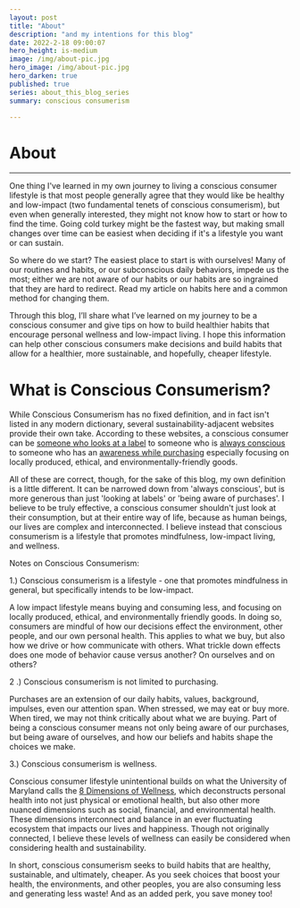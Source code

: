 ```yaml
---
layout: post
title: "About"
description: "and my intentions for this blog"
date: 2022-2-18 09:00:07
hero_height: is-medium
image: /img/about-pic.jpg
hero_image: /img/about-pic.jpg
hero_darken: true
published: true
series: about_this_blog_series
summary: conscious consumerism

---
```




# About

------

One thing I've learned in my own journey to living a conscious consumer lifestyle is that most people generally agree that they would like be healthy and low-impact (two fundamental tenets of conscious consumerism), but even when generally interested, they might not know how to start or how to find the time. Going cold turkey might be the fastest way, but making small changes over time can be easiest when deciding if it's a lifestyle you want or can sustain. 

So where do we start? The easiest place to start is with ourselves! Many of our routines and habits, or our subconscious daily behaviors, impede us the most; either we are not aware of our habits or our habits are so ingrained that they are hard to redirect. Read my article on habits here and a common method for changing them.

Through this blog, I’ll share what I’ve learned on my journey to be a conscious consumer and give tips on how to build healthier habits that encourage personal wellness and low-impact living. I hope this information can help other conscious consumers make decisions and build habits that allow for a healthier, more sustainable, and hopefully, cheaper lifestyle.

# What is Conscious Consumerism?

While Conscious Consumerism has no fixed definition, and in fact isn't listed in any modern dictionary, several sustainability-adjacent websites provide their own take. According to these websites, a conscious consumer can be [someone who looks at a label](https://medium.com/naturehub/what-is-a-conscious-consumer-and-why-does-it-matter-4b7a14ca08fc#:~:text=A%20conscious%20consumer%2C%20in%20a%20nutshell%2C%20is%20someone,is%20always%20a%20company%20motive%20to%20think%20about.) to someone who is [always conscious](https://earthhero.com/what-is-a-conscious-consumer/) to someone who has an [awareness while purchasing](https://bezen.eco/conscious-consumerism-and-its-relevance/) especially focusing on locally produced, ethical, and environmentally-friendly goods.

All of these are correct, though, for the sake of this blog, my own definition is a little different. It can be narrowed down from 'always conscious', but is more generous than just 'looking at labels' or 'being aware of purchases'. I believe to be truly effective, a conscious consumer shouldn't just look at their consumption, but at their entire way of life, because as human beings, our lives are complex and interconnected. I believe instead that conscious consumerism is a lifestyle that promotes mindfulness, low-impact living, and wellness. 

Notes on Conscious Consumerism:

1.) Conscious consumerism is a lifestyle - one that promotes mindfulness in general, but specifically intends to be low-impact.

A low impact lifestyle means buying and consuming less, and focusing on locally produced, ethical, and environmentally friendly goods. In doing so, consumers are mindful of how our decisions effect the environment, other people, and our own personal health. This applies to what we buy, but also how we drive or how communicate with others. What trickle down effects does one mode of behavior cause versus another? On ourselves and on others?

2 .) Conscious consumerism is not limited to purchasing. 

Purchases are an extension of our daily habits, values, background, impulses, even our attention span. When stressed, we may eat or buy more. When tired, we may not think critically about what we are buying. Part of being a conscious consumer means not only being aware of our purchases, but being aware of ourselves, and how our beliefs and habits shape the choices we make. 

3.) Conscious consumerism is wellness.

Conscious consumer lifestyle unintentional builds on what the University of Maryland calls the [8 Dimensions of Wellness](https://umwellness.wordpress.com/8-dimensions-of-wellness/), which deconstructs personal health into not just physical or emotional health, but also other more nuanced dimensions such as social, financial, and environmental health. These dimensions interconnect and balance in an ever fluctuating ecosystem that impacts our lives and happiness. Though not originally connected, I believe these levels of wellness can easily be considered when considering health and sustainability.

In short, conscious consumerism seeks to build habits that are healthy, sustainable, and ultimately, cheaper.  As you seek choices that boost your health, the environments, and other peoples, you are also consuming less and generating less waste! And as an added perk, you save money too! 






